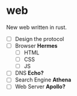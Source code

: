 # web

New web written in rust.

- [ ] Design the protocol
- [ ] Browser **Hermes**
  - [ ] HTML
  - [ ] CSS
  - [ ] JS
- [ ] DNS **Echo?**
- [ ] Search Engine **Athena**
- [ ] Web Server **Apollo?**
